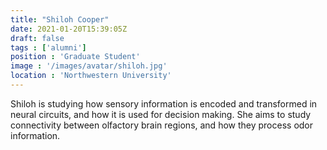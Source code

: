 ```yaml
---
title: "Shiloh Cooper"
date: 2021-01-20T15:39:05Z
draft: false
tags : ['alumni']
position : 'Graduate Student'
image : '/images/avatar/shiloh.jpg'
location : 'Northwestern University'
---
```


Shiloh is studying how sensory information is encoded and transformed in neural circuits, 
and how it is used for decision making. 
She aims to study connectivity between olfactory brain regions, and how they process odor information.
